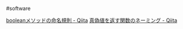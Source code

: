 #software

[booleanメソッドの命名規則 - Qiita](https://qiita.com/GinGinDako/items/6e8b696c4734b8e92d2b)
[真偽値を返す関数のネーミング - Qiita](https://qiita.com/yskszk/items/5a7f99c974773f03a82a)